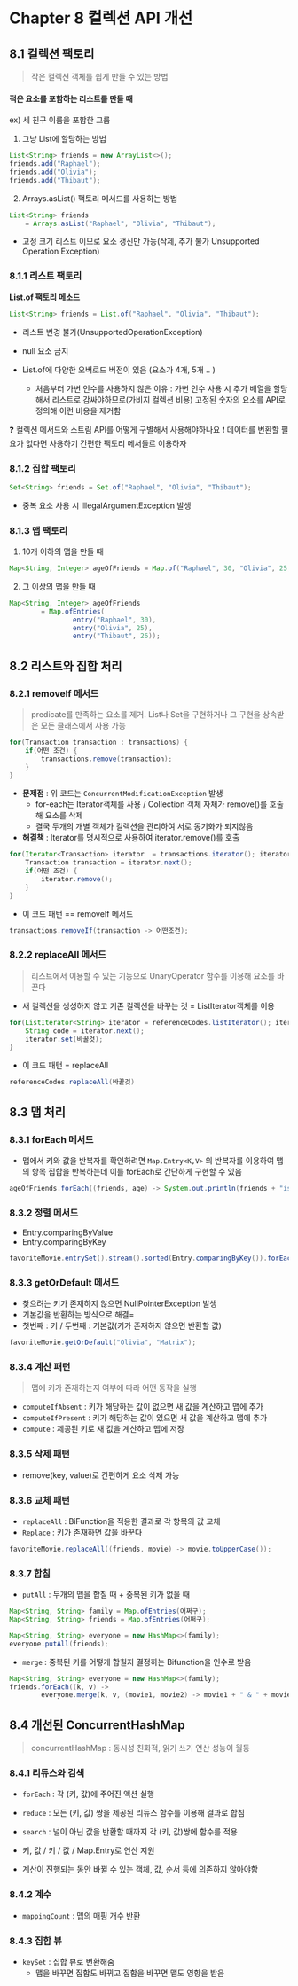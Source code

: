 # Chapter 8 컬렉션 API 개선
## 8.1 컬렉션 팩토리
> 작은 컬렉션 객체를 쉽게 만들 수 있는 방법

#### 적은 요소를 포함하는 리스트를 만들 때
ex) 세 친구 이름을 포함한 그룹
1. 그냥 List에 할당하는 방법
```java
List<String> friends = new ArrayList<>();
friends.add("Raphael");
friends.add("Olivia");
friends.add("Thibaut");
```

2. Arrays.asList() 팩토리 메서드를 사용하는 방법
```java
List<String> friends 
    = Arrays.asList("Raphael", "Olivia", "Thibaut");
```
- 고정 크기 리스트 이므로 요소 갱신만 가능(삭제, 추가 불가 Unsupported Operation Exception)

### 8.1.1 리스트 팩토리
**List.of 팩토리 메소드**
```java
List<String> friends = List.of("Raphael", "Olivia", "Thibaut");
```
- 리스트 변경 불가(UnsupportedOperationException)
- null 요소 금지


- List.of에 다양한 오버로드 버전이 있음 (요소가 4개, 5개 .. )
  - 처음부터 가변 인수를 사용하지 않은 이유 : 가변 인수 사용 시 추가 배열을 할당해서 리스트로 감싸야하므로(가비지 컬렉션 비용) 고정된 숫자의 요소를 API로 정의해 이런 비용을 제거함

❓ 컬렉션 메서드와 스트림 API를 어떻게 구별해서 사용해야하나요
❗ 데이터를 변환할 필요가 없다면 사용하기 간편한 팩토리 메서들르 이용하자

### 8.1.2 집합 팩토리
```java
Set<String> friends = Set.of("Raphael", "Olivia", "Thibaut");
```
- 중복 요소 사용 시 IllegalArgumentException 발생 
### 8.1.3 맵 팩토리
1. 10개 이하의 맵을 만들 때
```java
Map<String, Integer> ageOfFriends = Map.of("Raphael", 30, "Olivia", 25, "Thibaut", 26);
```

2. 그 이상의 맵을 만들 때
```java
Map<String, Integer> ageOfFriends 
        = Map.ofEntries(
                entry("Raphael", 30),
                entry("Olivia", 25), 
                entry("Thibaut", 26));
```

## 8.2 리스트와 집합 처리
### 8.2.1 removeIf 메서드
> predicate를 만족하는 요소를 제거. List나 Set을 구현하거나 그 구현을 상속받은 모든 클래스에서 사용 가능
```java
for(Transaction transaction : transactions) {
    if(어떤 조건) {
        transactions.remove(transaction);    
    }    
}
```
- **문제점** : 위 코드는 `ConcurrentModificationException` 발생
  - for-each는 Iterator객체를 사용 / Collection 객체 자체가 remove()를 호출해 요소를 삭제
  - 결국 두개의 개별 객체가 컬렉션을 관리하여 서로 동기화가 되지않음
- **해결책** : Iterator를 명시적으로 사용하여 iterator.remove()를 호출
```java
for(Iterator<Transaction> iterator  = transactions.iterator(); iterator.hasNext();) {
    Transaction transaction = iterator.next();
    if(어떤 조건) {
        iterator.remove();   
    }
}
```
- 이 코드 패턴 == removeIf 메서드
```java
transactions.removeIf(transaction -> 어떤조건);
```

### 8.2.2 replaceAll 메서드
> 리스트에서 이용할 수 있는 기능으로 UnaryOperator 함수를 이용해 요소를 바꾼다
- 새 컬렉션을 생성하지 않고 기존 컬렉션을 바꾸는 것 = ListIterator객체를 이용
```java
for(ListIterator<String> iterator = referenceCodes.listIterator(); iterator.hasNext();) {
    String code = iterator.next();
    iterator.set(바꿀것);
}
```
- 이 코드 패턴 = replaceAll
```java
referenceCodes.replaceAll(바꿀것)
```

## 8.3 맵 처리
### 8.3.1 forEach 메서드 
- 맵에서 키와 값을 반복자를 확인하려면 `Map.Entry<K,V>` 의 반복자를 이용하여 맵의 항목 집합을 반복하는데 이를 forEach로 간단하게 구현할 수 있음
```java
ageOfFriends.forEach((friends, age) -> System.out.println(friends + "is" + age + "years old"));
```
### 8.3.2 정렬 메서드
- Entry.comparingByValue
- Entry.comparingByKey
```java
favoriteMovie.entrySet().stream().sorted(Entry.comparingByKey()).forEachOrdered(System.out::println);
```
### 8.3.3 getOrDefault 메서드
- 찾으려는 키가 존재하지 않으면 NullPointerException 발생
- 기본값을 반환하는 방식으로 해결=
- 첫번째 : 키 / 두번째 : 기본값(키가 존재하지 않으면 반환할 값)

```java
favoriteMovie.getOrDefault("Olivia", "Matrix");
```
### 8.3.4 계산 패턴
> 맵에 키가 존재하는지 여부에 따라 어떤 동작을 실행
- `computeIfAbsent` : 키가 해당하는 값이 없으면 새 값을 계산하고 맵에 추가
- `computeIfPresent` : 키가 해당하는 값이 있으면 새 값을 계산하고 맵에 추가
- `compute` : 제공된 키로 새 값을 계산하고 맵에 저장

### 8.3.5 삭제 패턴
- remove(key, value)로 간편하게 요소 삭제 가능

### 8.3.6 교체 패턴
- `replaceAll` : BiFunction을 적용한 결과로 각 항목의 값 교체
- `Replace` : 키가 존재하면 값을 바꾼다
```java
favoriteMovie.replaceAll((friends, movie) -> movie.toUpperCase());
```
### 8.3.7 합침
- `putAll` : 두개의 맵을 합칠 때 + 중복된 키가 없을 때
```java
Map<String, String> family = Map.ofEntries(어쩌구);
Map<String, String> friends = Map.ofEntries(어쩌구);

Map<String, String> everyone = new HashMap<>(family);
everyone.putAll(friends);
```

- `merge` : 중복된 키를 어떻게 합칠지 결정하는 Bifunction을 인수로 받음
```java
Map<String, String> everyone = new HashMap<>(family);
friends.forEach((k, v) ->
        everyone.merge(k, v, (movie1, movie2) -> movie1 + " & " + movie2));
```

## 8.4 개선된 ConcurrentHashMap
> concurrentHashMap : 동시성 친화적, 읽기 쓰기 연산 성능이 월등

### 8.4.1 리듀스와 검색
- `forEach` : 각 (키, 값)에 주어진 액션 실행
- `reduce` : 모든 (키, 값) 쌍을 제공된 리듀스 함수를 이용해 결과로 합침
- `search` : 널이 아닌 값을 반환할 때까지 각 (키, 값)쌍에 함수를 적용
- 키, 값 / 키 / 값 / Map.Entry로 연산 지원

- 계산이 진행되는 동안 바뀔 수 있는 객체, 값, 순서 등에 의존하지 않아야함

### 8.4.2 계수
- `mappingCount` : 맵의 매핑 개수 반환

### 8.4.3 집합 뷰
- `keySet` : 집합 뷰로 변환해줌 
  - 맵을 바꾸면 집합도 바뀌고 집합을 바꾸면 맵도 영향을 받음